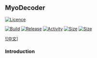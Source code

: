 ## MyoDecoder

[![Licence](https://img.shields.io/github/license/Ileriayo/markdown-badges?style=for-the-badge)](./LICENSE)

[![Build](https://img.shields.io/github/actions/workflow/status/RoumaiMed/MyoDecoder/android.yml?logo=github)](https://github.com/RoumaiMed/MyoDecoder/actions/workflows/build.yml)
[![Release](https://img.shields.io/github/v/release/RoumaiMed/MyoDecoder?logo=github)](https://github.com/RoumaiMed/MyoDecoder/releases/latest)
[![Activity](https://img.shields.io/github/last-commit/RoumaiMed/MyoDecoder)](https://github.com/RoumaiMed/MyoDecoder/commits)
[![Size](https://img.shields.io/github/repo-size/RoumaiMed/MyoDecoder)]()
[![Size](https://img.shields.io/github/languages/code-size/RoumaiMed/MyoDecoder)]()

[![中文]](./README_zh.md)

### Introduction

